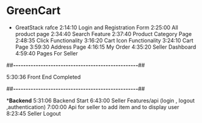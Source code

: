 # GreenCart 
- GreatStack
rafce
2:14:10 Login and Registration Form
2:25:00 All product page
2:34:40 Search Feature
2:37:40 Product Category Page
2:48:35 Click Functionality
3:16:20 Cart Icon Functionality 
3:24:10 Cart Page
3:59:30 Address Page
4:16:15 My Order
4:35:20 Seller Dashboard
4:59:40 Pages For Seller

##**--------------------------------------------------**##

5:30:36 Front End Completed


##**--------------------------------------------------**##

***************Backend**************
5:31:06 Backend Start
6:43:00 Seller Features/api (login , logout ,authentication)
7:00:00 Api for seller to add item and to display user
8:23:45 Seller Logout